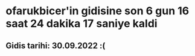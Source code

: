 # ofarukbicer'in gidisine son 6 gun 16 saat 24 dakika 17 saniye kaldi

## Gidis tarihi: 30.09.2022 :(